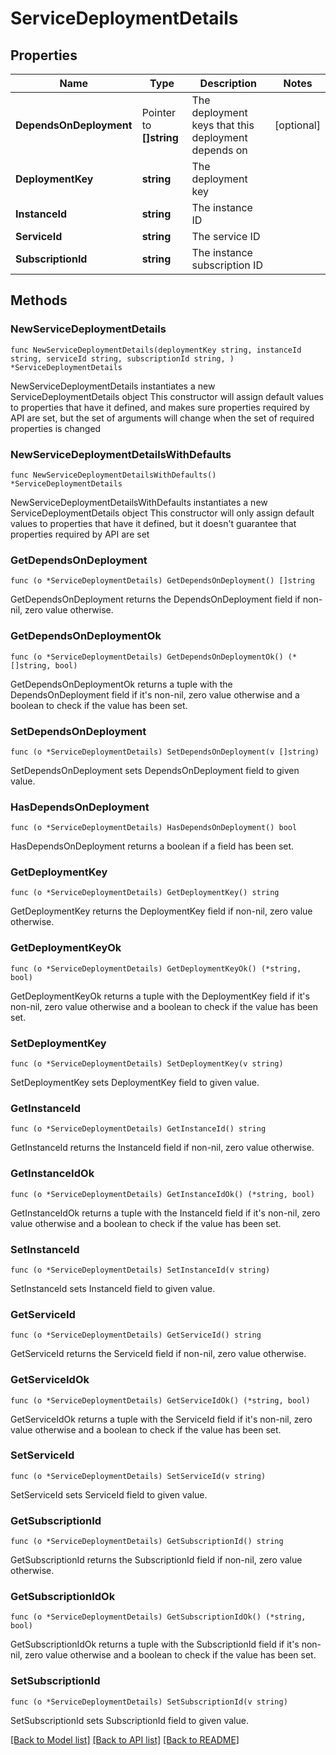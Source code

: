 # ServiceDeploymentDetails

## Properties

Name | Type | Description | Notes
------------ | ------------- | ------------- | -------------
**DependsOnDeployment** | Pointer to **[]string** | The deployment keys that this deployment depends on | [optional] 
**DeploymentKey** | **string** | The deployment key | 
**InstanceId** | **string** | The instance ID | 
**ServiceId** | **string** | The service ID | 
**SubscriptionId** | **string** | The instance subscription ID | 

## Methods

### NewServiceDeploymentDetails

`func NewServiceDeploymentDetails(deploymentKey string, instanceId string, serviceId string, subscriptionId string, ) *ServiceDeploymentDetails`

NewServiceDeploymentDetails instantiates a new ServiceDeploymentDetails object
This constructor will assign default values to properties that have it defined,
and makes sure properties required by API are set, but the set of arguments
will change when the set of required properties is changed

### NewServiceDeploymentDetailsWithDefaults

`func NewServiceDeploymentDetailsWithDefaults() *ServiceDeploymentDetails`

NewServiceDeploymentDetailsWithDefaults instantiates a new ServiceDeploymentDetails object
This constructor will only assign default values to properties that have it defined,
but it doesn't guarantee that properties required by API are set

### GetDependsOnDeployment

`func (o *ServiceDeploymentDetails) GetDependsOnDeployment() []string`

GetDependsOnDeployment returns the DependsOnDeployment field if non-nil, zero value otherwise.

### GetDependsOnDeploymentOk

`func (o *ServiceDeploymentDetails) GetDependsOnDeploymentOk() (*[]string, bool)`

GetDependsOnDeploymentOk returns a tuple with the DependsOnDeployment field if it's non-nil, zero value otherwise
and a boolean to check if the value has been set.

### SetDependsOnDeployment

`func (o *ServiceDeploymentDetails) SetDependsOnDeployment(v []string)`

SetDependsOnDeployment sets DependsOnDeployment field to given value.

### HasDependsOnDeployment

`func (o *ServiceDeploymentDetails) HasDependsOnDeployment() bool`

HasDependsOnDeployment returns a boolean if a field has been set.

### GetDeploymentKey

`func (o *ServiceDeploymentDetails) GetDeploymentKey() string`

GetDeploymentKey returns the DeploymentKey field if non-nil, zero value otherwise.

### GetDeploymentKeyOk

`func (o *ServiceDeploymentDetails) GetDeploymentKeyOk() (*string, bool)`

GetDeploymentKeyOk returns a tuple with the DeploymentKey field if it's non-nil, zero value otherwise
and a boolean to check if the value has been set.

### SetDeploymentKey

`func (o *ServiceDeploymentDetails) SetDeploymentKey(v string)`

SetDeploymentKey sets DeploymentKey field to given value.


### GetInstanceId

`func (o *ServiceDeploymentDetails) GetInstanceId() string`

GetInstanceId returns the InstanceId field if non-nil, zero value otherwise.

### GetInstanceIdOk

`func (o *ServiceDeploymentDetails) GetInstanceIdOk() (*string, bool)`

GetInstanceIdOk returns a tuple with the InstanceId field if it's non-nil, zero value otherwise
and a boolean to check if the value has been set.

### SetInstanceId

`func (o *ServiceDeploymentDetails) SetInstanceId(v string)`

SetInstanceId sets InstanceId field to given value.


### GetServiceId

`func (o *ServiceDeploymentDetails) GetServiceId() string`

GetServiceId returns the ServiceId field if non-nil, zero value otherwise.

### GetServiceIdOk

`func (o *ServiceDeploymentDetails) GetServiceIdOk() (*string, bool)`

GetServiceIdOk returns a tuple with the ServiceId field if it's non-nil, zero value otherwise
and a boolean to check if the value has been set.

### SetServiceId

`func (o *ServiceDeploymentDetails) SetServiceId(v string)`

SetServiceId sets ServiceId field to given value.


### GetSubscriptionId

`func (o *ServiceDeploymentDetails) GetSubscriptionId() string`

GetSubscriptionId returns the SubscriptionId field if non-nil, zero value otherwise.

### GetSubscriptionIdOk

`func (o *ServiceDeploymentDetails) GetSubscriptionIdOk() (*string, bool)`

GetSubscriptionIdOk returns a tuple with the SubscriptionId field if it's non-nil, zero value otherwise
and a boolean to check if the value has been set.

### SetSubscriptionId

`func (o *ServiceDeploymentDetails) SetSubscriptionId(v string)`

SetSubscriptionId sets SubscriptionId field to given value.



[[Back to Model list]](../README.md#documentation-for-models) [[Back to API list]](../README.md#documentation-for-api-endpoints) [[Back to README]](../README.md)


